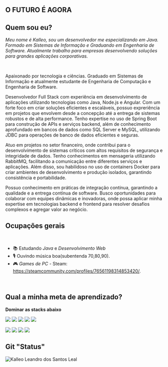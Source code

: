 ## O FUTURO É AGORA

## Quem sou eu?
<u></u>

*Meu nome é Kalleo, sou um desenvolvedor me especializando em Java. Formado em Sistemas de Informação e Graduando em Engenharia de Software. Atualmente trabalho para empresas desenvolvendo soluções para grandes aplicações corporativas.*

<br>

Apaixonado por tecnologia e ciências. Graduado em Sistemas de Informação e atualmente estudante de Engenharia de Computação e Engenharia de Software. 

Desenvolvedor Full Stack com experiência em desenvolvimento de aplicações utilizando tecnologias como Java, Node.js e Angular. Com um forte foco em criar soluções eficientes e escaláveis, possuo expreriência em projetos que envolvem desde a concepção até a entrega de sistemas robustos e de alta performance. Tenho expertise no uso de Spring Boot para construção de APIs e serviços backend, além de conhecimento aprofundado em bancos de dados como SQL Server e MySQL, utilizando JDBC para operações de banco de dados eficientes e seguras.

Atuo em projetos no setor financeiro, onde contribui para o desenvolvimento de sistemas críticos com altos requisitos de segurança e integridade de dados. Tenho conhecimentos em mensageria utilizando RabbitMQ, facilitando a comunicação entre diferentes serviços e aplicações. Além disso, sou habilidoso no uso de containers Docker para criar ambientes de desenvolvimento e produção isolados, garantindo consistência e portabilidade.

Possuo conhecimento em práticas de integração contínua, garantindo a qualidade e a entrega contínua de software. Busco oportunidades para colaborar com equipes dinâmicas e inovadoras, onde possa aplicar minha expertise em tecnologias backend e frontend para resolver desafios complexos e agregar valor ao negócio.

## Ocupações gerais
<u></u>
<br>


- 📚 Estudando *Java* e *Desenvolvimento Web*
- 🎙️ Ouvindo música boa(subentenda 70,80,90).
- 🎮 *Games de PC*  - Steam: https://steamcommunity.com/profiles/76561198314853420/.

<br>

## Qual a minha meta de aprendizado?
<u></u>


<strong>Dominar as stacks abaixo</strong>

<p><img src="https://img.shields.io/badge/C%2B%2B-00599C?style=for-the-badge&logo=c%2B%2B&logoColor=white"> <img src="https://img.shields.io/badge/C%23-239120?style=for-the-badge&logo=c-sharp&logoColor=white"/> <img src="https://img.shields.io/badge/HTML-239120?style=for-the-badge&logo=html5&logoColor=white"> <img src="https://img.shields.io/badge/CSS-239120?&style=for-the-badge&logo=css3&logoColor=white"> <img src="https://img.shields.io/badge/MySQL-00000F?style=for-the-badge&logo=mysql&logoColor=white"></p>
<p><img src="https://img.shields.io/badge/JavaScript-F7DF1E?style=for-the-badge&logo=javascript&logoColor=black"> <img src="https://img.shields.io/badge/Node.js-43853D?style=for-the-badge&logo=node.js&logoColor=white"> <img src="https://img.shields.io/badge/Java-ED8B00?style=for-the-badge&logo=java&logoColor=white"> <img src="https://img.shields.io/badge/Ruby-CC342D?style=for-the-badge&logo=ruby&logoColor=white"></p>


##  Git "Status"
<u></u>

<img align="center" src="https://github-readme-stats.vercel.app/api?username=kalleoleandro&show_icons=true&locale=en" alt="Kalleo Leandro dos Santos Leal" />

